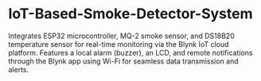 # IoT-Based-Smoke-Detector-System
Integrates ESP32 microcontroller, MQ-2 smoke sensor, and DS18B20 temperature sensor for real-time monitoring via the Blynk IoT cloud platform. Features a local alarm (buzzer), an LCD, and remote notifications through the Blynk app using Wi-Fi for seamless data transmission and alerts.
